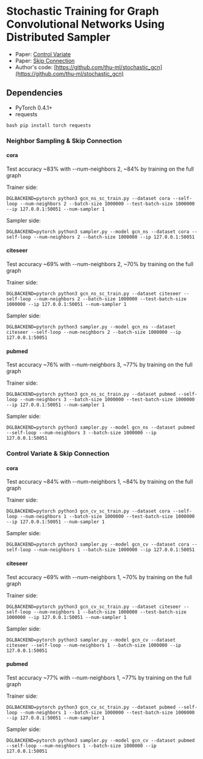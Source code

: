 # Stochastic Training for Graph Convolutional Networks Using Distributed Sampler

* Paper: [Control Variate](https://arxiv.org/abs/1710.10568)
* Paper: [Skip Connection](https://arxiv.org/abs/1809.05343)
* Author's code: [https://github.com/thu-ml/stochastic_gcn](https://github.com/thu-ml/stochastic_gcn)

Dependencies
------------
- PyTorch 0.4.1+
- requests

``bash
pip install torch requests
``

### Neighbor Sampling & Skip Connection

#### cora

Test accuracy ~83% with --num-neighbors 2, ~84% by training on the full graph

Trainer side:
```
DGLBACKEND=pytorch python3 gcn_ns_sc_train.py --dataset cora --self-loop --num-neighbors 2 --batch-size 1000000 --test-batch-size 1000000 --ip 127.0.0.1:50051 --num-sampler 1
```

Sampler side:
```
DGLBACKEND=pytorch python3 sampler.py --model gcn_ns --dataset cora --self-loop --num-neighbors 2 --batch-size 1000000 --ip 127.0.0.1:50051
```

#### citeseer 

Test accuracy ~69% with --num-neighbors 2, ~70% by training on the full graph

Trainer side:
```
DGLBACKEND=pytorch python3 gcn_ns_sc_train.py --dataset citeseer --self-loop --num-neighbors 2 --batch-size 1000000 --test-batch-size 1000000 --ip 127.0.0.1:50051 --num-sampler 1
```

Sampler side:
```
DGLBACKEND=pytorch python3 sampler.py --model gcn_ns --dataset citeseer --self-loop --num-neighbors 2 --batch-size 1000000 --ip 127.0.0.1:50051
```

#### pubmed 

Test accuracy ~76% with --num-neighbors 3, ~77% by training on the full graph

Trainer side:
```
DGLBACKEND=pytorch python3 gcn_ns_sc_train.py --dataset pubmed --self-loop --num-neighbors 3 --batch-size 1000000 --test-batch-size 1000000 --ip 127.0.0.1:50051 --num-sampler 1
```

Sampler side:
```
DGLBACKEND=pytorch python3 sampler.py --model gcn_ns --dataset pubmed --self-loop --num-neighbors 3 --batch-size 1000000 --ip 127.0.0.1:50051
```

### Control Variate & Skip Connection

#### cora

Test accuracy ~84% with --num-neighbors 1, ~84% by training on the full graph

Trainer side:
```
DGLBACKEND=pytorch python3 gcn_cv_sc_train.py --dataset cora --self-loop --num-neighbors 1 --batch-size 1000000 --test-batch-size 1000000 --ip 127.0.0.1:50051 --num-sampler 1
```

Sampler side:
```
DGLBACKEND=pytorch python3 sampler.py --model gcn_cv --dataset cora --self-loop --num-neighbors 1 --batch-size 1000000 --ip 127.0.0.1:50051
```

#### citeseer

Test accuracy ~69% with --num-neighbors 1, ~70% by training on the full graph

Trainer side:
```
DGLBACKEND=pytorch python3 gcn_cv_sc_train.py --dataset citeseer --self-loop --num-neighbors 1 --batch-size 1000000 --test-batch-size 1000000 --ip 127.0.0.1:50051 --num-sampler 1
```

Sampler side:
```
DGLBACKEND=pytorch python3 sampler.py --model gcn_cv --dataset citeseer --self-loop --num-neighbors 1 --batch-size 1000000 --ip 127.0.0.1:50051
```

#### pubmed

Test accuracy ~77% with --num-neighbors 1, ~77% by training on the full graph

Trainer side:
```
DGLBACKEND=pytorch python3 gcn_cv_sc_train.py --dataset pubmed --self-loop --num-neighbors 1 --batch-size 1000000 --test-batch-size 1000000 --ip 127.0.0.1:50051 --num-sampler 1
```

Sampler side:
```
DGLBACKEND=pytorch python3 sampler.py --model gcn_cv --dataset pubmed --self-loop --num-neighbors 1 --batch-size 1000000 --ip 127.0.0.1:50051
```

